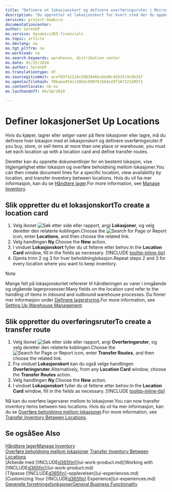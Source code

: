 ```yaml
---
title: "Definere et lokasjonskort og definere overføringsruter | Microsoft-dokumentasjon"
description: "Du oppretter et lokasjonskort for hvert sted der du oppbevarer lagervarer, for eksempel et lager eller distribusjonssenter, og definerer ruter for å overføre varer mellom lokasjoner."
services: project-madeira
documentationcenter: 
author: SorenGP
ms.service: dynamics365-financials
ms.topic: article
ms.devlang: na
ms.tgt_pltfrm: na
ms.workload: na
ms.search.keywords: warehouse, distribution center
ms.date: 01/25/2018
ms.author: SorenGP
ms.translationtype: HT
ms.sourcegitcommit: acef03f32124c5983846bc6ed0c4d332c9c8b347
ms.openlocfilehash: f0baea454c110bdc998761b84e28f167321d95f1
ms.contentlocale: nb-no
ms.lasthandoff: 04/16/2018

---
```

# <a name="set-up-locations"></a><span data-ttu-id="4a583-103">Definer lokasjoner</span><span class="sxs-lookup"><span data-stu-id="4a583-103">Set Up Locations</span></span>
<span data-ttu-id="4a583-104">Hvis du kjøper, lagrer eller selger varer på flere lokasjoner eller lagre, må du definere hver lokasjon med et lokasjonskort og definere overføringsruter.</span><span class="sxs-lookup"><span data-stu-id="4a583-104">If you buy, store, or sell items at more than one place or warehouse, you must set each location up with a location card and define transfer routes.</span></span>

<span data-ttu-id="4a583-105">Deretter kan du opprette dokumentlinjer for en bestemt lokasjon, vise tilgjengelighet etter lokasjon og overføre beholdning mellom lokasjoner.</span><span class="sxs-lookup"><span data-stu-id="4a583-105">You can then create document lines for a specific location, view availability by location, and transfer inventory between locations.</span></span> <span data-ttu-id="4a583-106">Hvis du vil ha mer informasjon, kan du se [Håndtere lager](inventory-manage-inventory.md).</span><span class="sxs-lookup"><span data-stu-id="4a583-106">For more information, see [Manage Inventory](inventory-manage-inventory.md).</span></span>

## <a name="to-create-a-location-card"></a><span data-ttu-id="4a583-107">Slik oppretter du et lokasjonskort</span><span class="sxs-lookup"><span data-stu-id="4a583-107">To create a location card</span></span>
1. <span data-ttu-id="4a583-108">Velg ikonet ![Søk etter side eller rapport](media/ui-search/search_small.png "Søk etter side eller rapport"), angi **Lokasjoner**, og velg deretter den relaterte koblingen.</span><span class="sxs-lookup"><span data-stu-id="4a583-108">Choose the ![Search for Page or Report](media/ui-search/search_small.png "Search for Page or Report icon") icon, enter **Locations**, and then choose the related link.</span></span>
2. <span data-ttu-id="4a583-109">Velg handlingen **Ny**.</span><span class="sxs-lookup"><span data-stu-id="4a583-109">Choose the **New** action.</span></span>
3. <span data-ttu-id="4a583-110">I vinduet **Lokasjonskort** fyller du ut feltene etter behov.</span><span class="sxs-lookup"><span data-stu-id="4a583-110">In the **Location Card** window, fill in the fields as necessary.</span></span> [!INCLUDE [tooltip-inline-tip](includes/tooltip-inline-tip_md.md)]
4. <span data-ttu-id="4a583-111">Gjenta trinn 2 og 3 for hver beholdninglokasjon.</span><span class="sxs-lookup"><span data-stu-id="4a583-111">Repeat steps 2 and 3 for every location where you want to keep inventory.</span></span>

> [!NOTE]  
> <span data-ttu-id="4a583-112">Mange felt på lokasjonskortet refererer til håndteringen av varer i inngående og utgående lagerprosesser.</span><span class="sxs-lookup"><span data-stu-id="4a583-112">Many fields on the location card refer to the handling of items in inbound and outbound warehouse processes.</span></span> <span data-ttu-id="4a583-113">Du finner mer informasjon under [Definere lagerstyring](warehouse-setup-warehouse.md).</span><span class="sxs-lookup"><span data-stu-id="4a583-113">For more information, see [Setting Up Warehouse Management](warehouse-setup-warehouse.md).</span></span>

## <a name="to-create-a-transfer-route"></a><span data-ttu-id="4a583-114">Slik oppretter du overføringsruter</span><span class="sxs-lookup"><span data-stu-id="4a583-114">To create a transfer route</span></span>
1. <span data-ttu-id="4a583-115">Velg ikonet ![Søk etter side eller rapport](media/ui-search/search_small.png "Søk etter side eller rapport"), angi **Overføringsruter**, og velg deretter den relaterte koblingen.</span><span class="sxs-lookup"><span data-stu-id="4a583-115">Choose the ![Search for Page or Report](media/ui-search/search_small.png "Search for Page or Report icon") icon, enter **Transfer Routes**, and then choose the related link.</span></span>
2. <span data-ttu-id="4a583-116">Fra vinduet **Lokasjonskort** kan du også velge handlingen **Overføringsruter**.</span><span class="sxs-lookup"><span data-stu-id="4a583-116">Alternatively, from any **Location Card** window, choose the **Transfer Routes** action.</span></span>
3. <span data-ttu-id="4a583-117">Velg handlingen **Ny**.</span><span class="sxs-lookup"><span data-stu-id="4a583-117">Choose the **New** action.</span></span>
4. <span data-ttu-id="4a583-118">I vinduet **Lokasjonskort** fyller du ut feltene etter behov.</span><span class="sxs-lookup"><span data-stu-id="4a583-118">In the **Location Card** window, fill in the fields as necessary.</span></span> [!INCLUDE [tooltip-inline-tip](includes/tooltip-inline-tip_md.md)]

<span data-ttu-id="4a583-119">Nå kan du overføre lagervarer mellom to lokasjoner.</span><span class="sxs-lookup"><span data-stu-id="4a583-119">You can now transfer inventory items between two locations.</span></span> <span data-ttu-id="4a583-120">Hvis du vil ha mer informasjon, kan du se [Overføre beholdning mellom lokasjoner](inventory-how-transfer-between-locations.md).</span><span class="sxs-lookup"><span data-stu-id="4a583-120">For more information, see [Transfer Inventory Between Locations](inventory-how-transfer-between-locations.md).</span></span>    

## <a name="see-also"></a><span data-ttu-id="4a583-121">Se også</span><span class="sxs-lookup"><span data-stu-id="4a583-121">See Also</span></span>
[<span data-ttu-id="4a583-122">Håndtere lager</span><span class="sxs-lookup"><span data-stu-id="4a583-122">Manage Inventory</span></span>](inventory-manage-inventory.md)  
<span data-ttu-id="4a583-123">[Overføre beholdning mellom lokasjoner](inventory-how-transfer-between-locations.md)  </span><span class="sxs-lookup"><span data-stu-id="4a583-123">[Transfer Inventory Between Locations](inventory-how-transfer-between-locations.md)  </span></span>  
<span data-ttu-id="4a583-124">[Arbeide med [!INCLUDE[d365fin](includes/d365fin_md.md)]](ui-work-product.md)</span><span class="sxs-lookup"><span data-stu-id="4a583-124">[Working with [!INCLUDE[d365fin](includes/d365fin_md.md)]](ui-work-product.md)</span></span>  
<span data-ttu-id="4a583-125">[Tilpasse [!INCLUDE[d365fin](includes/d365fin_md.md)]-opplevelsen](ui-experiences.md)</span><span class="sxs-lookup"><span data-stu-id="4a583-125">[Customizing Your [!INCLUDE[d365fin](includes/d365fin_md.md)] Experience](ui-experiences.md)</span></span>  
[<span data-ttu-id="4a583-126">Generelle forretningsfunksjoner</span><span class="sxs-lookup"><span data-stu-id="4a583-126">General Business Functionality</span></span>](ui-across-business-areas.md)

